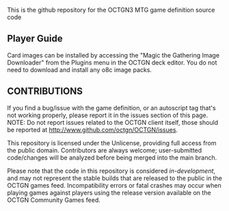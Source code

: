 This is the github repository for the OCTGN3 MTG game definition source code

## Player Guide ##

Card images can be installed by accessing the "Magic the Gathering Image Downloader" from the Plugins menu in the OCTGN deck editor.  You do not need to download and install any o8c image packs.


## CONTRIBUTIONS ##

If you find a bug/issue with the game definition, or an autoscript tag that's not working properly, please report it in the issues section of this page.
NOTE: Do not report issues related to the OCTGN client itself, those should be reported at http://www.github.com/octgn/OCTGN/issues.

This repository is licensed under the Unlicense, providing full access from the public domain.  Contributors are always welcome; user-submitted code/changes will be analyzed before being merged into the main branch.

Please note that the code in this repository is considered *in-development*, and may not represent the stable builds that are released to the public in the OCTGN games feed.  Incompatibility errors or fatal crashes may occur when playing games against players using the release version available on the OCTGN Community Games feed.
